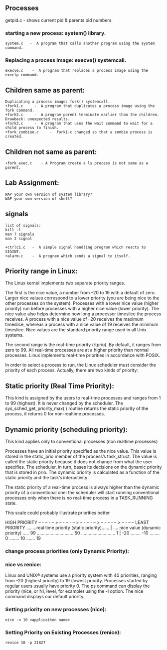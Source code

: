 ## Processes
 
getpid.c	- shows current pid & parents pid numbers.

### starting a new process: system() library.

	system.c   -  A program that calls another program using the system command.

### Replacing a  process image: execve() systemcall.

	execve.c    -  A program that replaces a process image using the execlp command.


## Children same as parent:

	Duplicating a process image: fork() systemcall.
	+fork1.c     -  A program that duplicates a process image using the fork command.
	+fork2.c     -  A program parent terminate earlier than the children. Drawback: unexpected results.
	+fork3.c     -  A program that uses the wait command to wait for a child process to finish.
	+fork_zombiee.c     -  fork1.c changed so that a zombie process is created.


## Children not same as parent:

	+fork_exec.c    - A Program create a ls process is not same as a parent.

## Lab Assignment:

	WAP your own version of system library?
	WAP your own version of shell?

## signals

	list of signals:
	kill -l
	man 7 signals
	man 2 signal

	+ctrlc1.c   -  A simple signal handling program which reacts to SIGINT.
	+alarm.c    -  A program which sends a signal to itself.


## Priority range in Linux:

The Linux kernel implements two separate priority ranges.

The first is the nice value, a number from –20 to 19 with a default of zero. Larger nice values correspond to a lower priority (you are being nice to the other processes on the system). Processes with a lower nice value (higher priority) run before processes with a higher nice value (lower priority). The nice value also helps determine how long a processor timeslice the process receives. A process with a nice value of –20 receives the maximum timeslice, whereas a process with a nice value of 19 receives the minimum timeslice. Nice values are the standard priority range used in all Unix systems.

The second range is the real-time priority (rtprio). By default, it ranges from zero to 99. All real-time processes are at a higher priority than normal processes. Linux implements real-time priorities in accordance with POSIX.

In order to select a process to run, the Linux scheduler must consider the priority of each process. Actually, there are two kinds of priority:

Static priority (Real Time Priority):
--------------
This kind is assigned by the users to real-time processes and ranges from 1 to 99 (highest). It is never changed by the scheduler. The sys_sched_get_priority_max( ) routine returns the static priority of the process, it returns 0 for non-realtime processes.

Dynamic priority (scheduling priority):
----------------
This kind applies only to conventional processes (non realtime processes)

Processes have an initial priority specified as the nice value. This value is stored in the static_prio member of the process’s task_struct. The value is called the static priority because it does not change from what the user specifies. The scheduler, in turn, bases its decisions on the dynamic priority that is stored in prio. The dynamic priority is calculated as a function of the static priority and the task’s interactivity

The static priority of a real-time process is always higher than the dynamic priority of a conventional one: the scheduler will start running conventional processes only when there is no real-time process in a TASK_RUNNING state.

This scale could probably illustrate priorities better

HIGH PRIORITY – - – - – > – - – - – > – - – - – > – - – - – > – - – – LEAST PRIORITY
……..real time priority (static priority)…….| …. nice value (dynamic priority) …..
99 ……………………….. 50 ……………………… 1 		   | -20 …….. -10 …….. 0 …….. 10 ……. 19



### change process priorities (only Dynamic Priority):

### nice vs renice:

Linux and UNIX® systems use a priority system with 40 priorities, ranging from -20 (highest priority) to 19 (lowest priority.
Processes started by regular users usually have priority 0.
The ps command can display the priority (nice, or NI, level, for example) using the -l option.
The nice command displays our default priority.


### Setting priority on new processes (nice):

	nice -n 10 <applicaiton name>

### Setting Priority on Existing Processes (renice):

	renice 10 -p 21827
